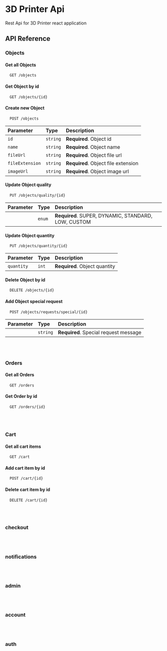 # 3D Printer Api

Rest Api for 3D Printer react application

## API Reference

### Objects

#### Get all Objects

```http
  GET /objects
```

#### Get Object by id

```http
  GET /objects/{id}
```

#### Create new Object

```http
  POST /objects
```

| Parameter | Type     | Description                |
| :-------- | :------- | :------------------------- |
| `id` | `string` | **Required**. Object id |
| `name` | `string` | **Required**. Object name |
| `fileUrl` | `string` | **Required**. Object file url |
| `fileExtension` | `string` | **Required**. Object file extension |
| `imageUrl` | `string` | **Required**. Object image url |

#### Update Object quality

```http
  PUT /objects/quality/{id}
```

| Parameter | Type     | Description                |
| :-------- | :------- | :------------------------- |
|  | `enum` | **Required**. SUPER, DYNAMIC, STANDARD, LOW, CUSTOM |

#### Update Object quantity

```http
  PUT /objects/quantity/{id}
```

| Parameter | Type     | Description                |
| :-------- | :------- | :------------------------- |
| `quantity` | `int` | **Required**. Object quantity |

#### Delete Object by id

```http
  DELETE /objects/{id}
```

#### Add Object special request

```http
  POST /objects/requests/special/{id}
```

| Parameter | Type     | Description                |
| :-------- | :------- | :------------------------- |
|  | `string` | **Required**. Special request message |

</br></br>

### Orders

#### Get all Orders

```http
  GET /orders
```

#### Get Order by id

```http
  GET /orders/{id}
```

</br></br>

### Cart

#### Get all cart items

```http
  GET /cart
```

#### Add cart item by id

```http
  POST /cart/{id}
```

#### Delete cart item by id

```http
  DELETE /cart/{id}
```

</br></br>

### checkout

</br></br>

### notifications

</br></br>

### admin

</br></br>

### account

</br></br>

### auth

</br></br>
